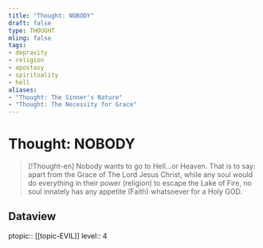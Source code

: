 ```yaml
---
title: "Thought: NOBODY"
draft: false
type: THOUGHT
mling: false
tags:
- depravity
- religion
- apostasy
- spirituality
- hell
aliases:
- "Thought: The Sinner's Nature"
- "Thought: The Necessity for Grace"
---
```

# Thought: NOBODY
> [!Thought-en]
> Nobody wants to go to Hell…or Heaven. 
> That is to say: apart from the Grace of The Lord Jesus Christ, while any soul would do everything in their power (religion) to escape the Lake of Fire, no soul innately has any appetite (Faith) whatsoever for a Holy GOD.

## Dataview
ptopic:: [[topic-EVIL]]
level:: 4
